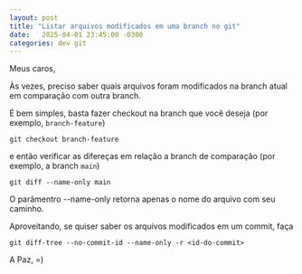 ```yaml
---
layout: post
title: "Listar arquivos modificados em uma branch no git"
date:   2025-04-01 23:45:00 -0300
categories: dev git
---
```


Meus caros,

Às vezes, preciso saber quais arquivos foram modificados na branch atual em comparação com outra branch. 

É bem simples, basta fazer checkout na branch que você deseja (por exemplo, `branch-feature`)

```console
git checkout branch-feature
```
e então verificar as difereças em relação a branch de comparação (por exemplo, a branch `main`) 

```console
git diff --name-only main
```

O parâmentro --name-only retorna apenas o nome do arquivo com seu caminho.

Aproveitando, se quiser saber os arquivos modificados em um commit, faça 

```console
git diff-tree --no-commit-id --name-only -r <id-do-commit>
```

A Paz,
=)